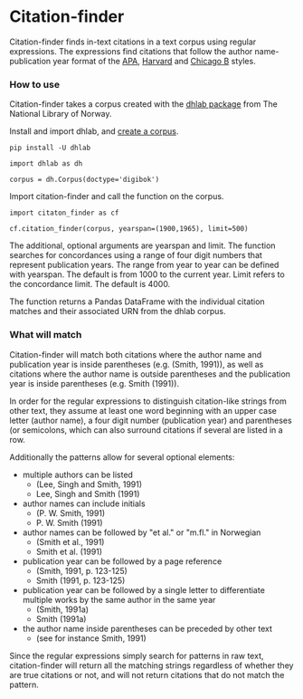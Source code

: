 # Citation-finder

Citation-finder finds in-text citations in a text corpus using regular expressions. The expressions find citations that follow the author name-publication year format of the [APA](https://i.ntnu.no/academic-writing/apa-7), [Harvard](https://i.ntnu.no/academic-writing/harvard) and [Chicago B](https://i.ntnu.no/academic-writing/chicago-b) styles.

### How to use
Citation-finder takes a corpus created with the [dhlab package](https://dhlab.readthedocs.io/en/stable/) from The National Library of Norway.  

Install and import dhlab, and [create a corpus](https://dhlab.readthedocs.io/en/stable/library/generated/dhlab.Corpus.html#dhlab.Corpus).

```
pip install -U dhlab

import dhlab as dh

corpus = dh.Corpus(doctype='digibok')
```

Import citation-finder and call the function on the corpus.

```
import citaton_finder as cf

cf.citation_finder(corpus, yearspan=(1900,1965), limit=500)
```

The additional, optional arguments are yearspan and limit. The function searches for concordances using a range of four digit numbers that represent publication years. The range from year to year can be defined with yearspan. The default is from 1000 to the current year. Limit refers to the concordance limit. The default is 4000.

The function returns a Pandas DataFrame with the individual citation matches and their associated URN from the dhlab corpus.

### What will match
Citation-finder will match both citations where the author name and publication year is inside parentheses (e.g. (Smith, 1991)), as well as citations where the author name is outside parentheses and the publication year is inside parentheses (e.g. Smith (1991)).

In order for the regular expressions to distinguish citation-like strings from other text, they assume at least one word beginning with an upper case letter (author name), a four digit number (publication year) and parentheses (or semicolons, which can also surround citations if several are listed in a row.

Additionally the patterns allow for several optional elements:
 * multiple authors can be listed
   * (Lee, Singh and Smith, 1991)
   * Lee, Singh and Smith (1991)
 * author names can include initials
   * (P. W. Smith, 1991)
   * P. W. Smith (1991)  
 * author names can be followed by "et al." or "m.fl." in Norwegian
   * (Smith et al., 1991)
   * Smith et al. (1991)
 * publication year can be followed by a page reference
   * (Smith, 1991, p. 123-125)
   * Smith (1991, p. 123-125)
 * publication year can be followed by a single letter to differentiate multiple works by the same author in the same year
   * (Smith, 1991a)
   * Smith (1991a)
 * the author name inside parentheses can be preceded by other text
   * (see for instance Smith, 1991)


Since the regular expressions simply search for patterns in raw text, citation-finder will return all the matching strings regardless of whether they are true citations or not, and will not return citations that do not match the pattern.
